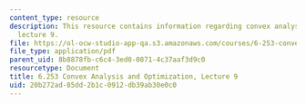 ```yaml
---
content_type: resource
description: This resource contains information regarding convex analysis and optimization,
  lecture 9.
file: https://ol-ocw-studio-app-qa.s3.amazonaws.com/courses/6-253-convex-analysis-and-optimization-spring-2012/20b272ad85dd2b1c0912db39ab30e0c0_MIT6_253S12_lec09.pdf
file_type: application/pdf
parent_uid: 8b8878fb-c6c4-3ed0-0871-4c37aaf3d9c0
resourcetype: Document
title: 6.253 Convex Analysis and Optimization, Lecture 9
uid: 20b272ad-85dd-2b1c-0912-db39ab30e0c0
---
```

